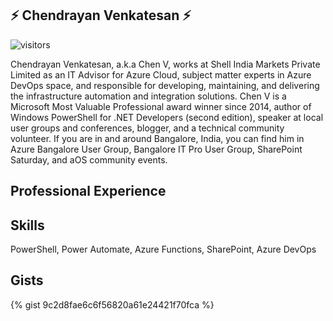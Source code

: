 ## ⚡ Chendrayan Venkatesan ⚡

![visitors](https://visitor-badge.glitch.me/badge?page_id=ChendrayanV.ChendrayanV)

Chendrayan Venkatesan, a.k.a Chen V, works at Shell India Markets Private Limited as an IT Advisor for Azure Cloud, subject matter experts in Azure DevOps space, and responsible for developing, maintaining, and delivering the infrastructure automation and integration solutions. Chen V is a Microsoft Most Valuable Professional award winner since 2014, author of Windows PowerShell for .NET Developers (second edition), speaker at local user groups and conferences, blogger, and a technical community volunteer. If you are in and around Bangalore, India, you can find him in Azure Bangalore User Group, Bangalore IT Pro User Group, SharePoint Saturday, and aOS community events.  

## Professional Experience


## Skills

PowerShell, Power Automate, Azure Functions, SharePoint, Azure DevOps


## Gists

{% gist 9c2d8fae6c6f56820a61e24421f70fca %}